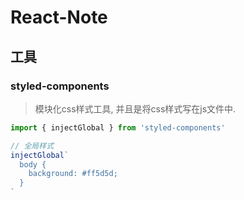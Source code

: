# React-Note

## 工具

### styled-components

> 模块化css样式工具, 并且是将css样式写在js文件中.

```javascript
import { injectGlobal } from 'styled-components'

// 全局样式
injectGlobal`
  body {
    background: #ff5d5d;
  }
`
```